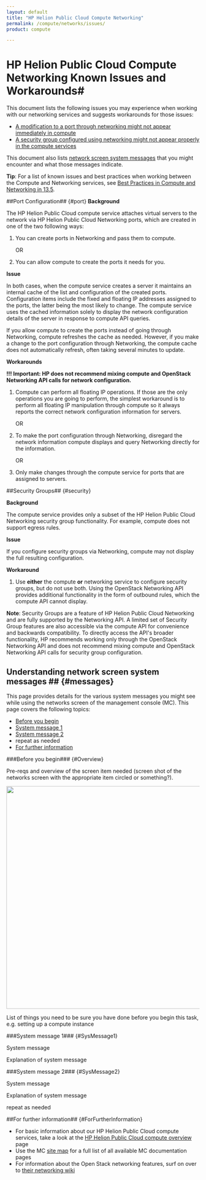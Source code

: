 ```yaml
---
layout: default
title: "HP Helion Public Cloud Compute Networking"
permalink: /compute/networks/issues/
product: compute

---
```

# HP Helion Public Cloud Compute Networking Known Issues and Workarounds#

This document lists the following issues you may experience when working with our networking services and suggests workarounds for those issues:

- [A modification to a port through networking might not appear immediately in compute](#port)
- [A security group configured using networking might not appear properly in the compute services](#security)

This document also lists [network screen system messages](#messages) that you might encounter and what those messages indicate. 

**Tip**: For a list of known issues and best practices when working between the Compute and Networking services, see [Best Practices in Compute and Networking in 13.5](https://community.hpcloud.com/article/known-issues-and-best-practices-compute-and-networking-135).


##Port Configuration## {#port}
**Background**

The HP Helion Public Cloud compute service attaches virtual servers to the network via HP Helion Public Cloud Networking ports, which are created in one of the two following ways:

1. You can create ports in Networking and pass them to compute. 

    OR

2. You can allow compute to create the ports it needs for you.   

**Issue**

In both cases, when the compute service creates a server it maintains an internal cache of the list and configuration of the created ports.  Configuration items include the fixed and floating IP addresses assigned to the ports, the latter being the most likely to change. The compute service uses the cached information solely to display the network configuration details of the server in response to compute API queries. 

If you allow compute to create the ports instead of going through Networking, compute refreshes the cache as needed. However, if you make a change to the port configuration through Networking, the compute cache does not automatically refresh,  often taking several minutes to update.
 
**Workarounds**

**!!! Important: HP does not recommend mixing compute and OpenStack Networking API calls for network configuration.**


1. Compute can perform all floating IP operations. If those are the only operations you are going to perform, the   simplest workaround is to perform all floating IP manipulation through compute so it always reports the correct network configuration information for servers.

    OR  

2. To make the port configuration through Networking, disregard the network information compute displays and query Networking directly for the information.

    OR
 
3. Only make changes through the compute service for ports that are assigned to servers.


##Security Groups## {#security}
 
**Background**

The compute service provides only a subset of the HP Helion Public Cloud Networking security group functionality.  For example, compute does not support egress rules. 

**Issue**

If you configure security groups via Networking, compute may not display the full resulting configuration.

**Workaround**

1. Use **either** the compute **or** networking service to configure security groups, but do not use both.   Using the OpenStack Networking API provides additional functionality in the form of outbound rules, which the compute API cannot display. 

**Note**: Security Groups are a feature of  HP Helion Public Cloud Networking and are fully supported by the Networking API. A limited set of Security Group features are also accessible via the compute API for convenience and backwards compatibility. To directly access the API's broader functionality, HP recommends working only through the OpenStack Networking API and does not recommend mixing compute and OpenStack Networking API calls for security group configuration.



## Understanding network screen system messages ## {#messages}

This page provides details for the various system messages you might see while using the networks screen of the management console (MC).  This page covers the following topics:

* [Before you begin](#Overview)
* [System message 1](#SysMessage1)
* [System message 2](#SysMessage2)
* repeat as needed
* [For further information](#ForFurtherInformation)


###Before you begin### {#Overview}

Pre-reqs and overview of the screen item needed (screen shot of the networks screen with the appropriate item circled or something?).

<img src="media/IMAGE.jpg" width="580" alt="" />

List of things you need to be sure you have done before you begin this task, e.g. setting up a compute instance


###System message 1### {#SysMessage1}

  System message
  
Explanation of system message


###System message 2### {#SysMessage2}

  System message
  
Explanation of system message

repeat as needed

##For further information## {#ForFurtherInformation}

* For basic information about our HP Helion Public Cloud compute services, take a look at the [HP Helion Public Cloud compute overview](/compute/) page
* Use the MC [site map](/mc/sitemap) for a full list of all available MC documentation pages
* For information about the Open Stack networking features, surf on over to [their networking wiki](https://wiki.openstack.org/wiki/Quantum)
